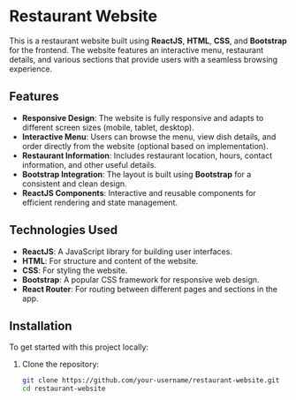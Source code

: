 # Restaurant Website

This is a restaurant website built using **ReactJS**, **HTML**, **CSS**, and **Bootstrap** for the frontend. The website features an interactive menu, restaurant details, and various sections that provide users with a seamless browsing experience.

## Features

- **Responsive Design**: The website is fully responsive and adapts to different screen sizes (mobile, tablet, desktop).
- **Interactive Menu**: Users can browse the menu, view dish details, and order directly from the website (optional based on implementation).
- **Restaurant Information**: Includes restaurant location, hours, contact information, and other useful details.
- **Bootstrap Integration**: The layout is built using **Bootstrap** for a consistent and clean design.
- **ReactJS Components**: Interactive and reusable components for efficient rendering and state management.

## Technologies Used

- **ReactJS**: A JavaScript library for building user interfaces.
- **HTML**: For structure and content of the website.
- **CSS**: For styling the website.
- **Bootstrap**: A popular CSS framework for responsive web design.
- **React Router**: For routing between different pages and sections in the app.

## Installation

To get started with this project locally:

1. Clone the repository:

   ```bash
   git clone https://github.com/your-username/restaurant-website.git
   cd restaurant-website
